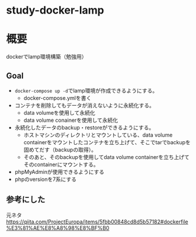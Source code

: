 # study-docker-lamp

# 概要
dockerでlamp環境構築（勉強用）

## Goal
- `docker-compose up -d`でlamp環境が作成できるようにする。
    - docker-compose.ymlを書く
- コンテナを削除してもデータが消えないように永続化する。
    - data volumeを使用して永続化
    - data volume conainerを使用して永続化
- 永続化したデータのbackup・restoreができるようにする。
    - ホストマシンのディレクトリとマウントしている、data volume containerをマウントしたコンテナを立ち上げて、そこでtarでbackupを固めてだす（backupの取得）。
    - そのあと、そのbackupを使用してdata volume containerを立ち上げてそのcontainerにマウントする。
- phpMyAdminが使用できるようにする
- phpのversionを7系にする


## 参考にした
元ネタ
https://qiita.com/ProjectEuropa/items/5fbb00848cd8d5b57182#dockerfile%E3%81%AE%E8%A8%98%E8%BF%B0
